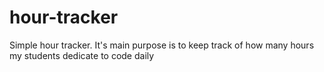 # hour-tracker
Simple hour tracker. It's main purpose is to keep track of how many hours my students dedicate to code daily
